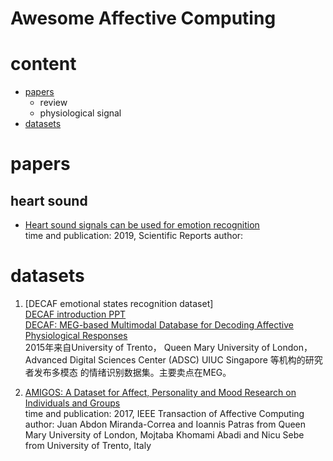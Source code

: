# Awesome Affective Computing

# content
- [papers](#papers)
	- review
	- physiological signal
- [datasets](#datasets)



# papers

## heart sound
- [Heart sound signals can be used for emotion recognition](https://www.nature.com/articles/s41598-019-42826-2.pdf)<br>
time and publication: 2019, Scientific Reports
author: 



# datasets
1. [DECAF emotional states recognition dataset]<br>
[DECAF introduction PPT](https://pdfs.semanticscholar.org/8cf5/6d54df1daba47b1fc5b9347660af1ba94307.pdf)<br>
[DECAF: MEG-based Multimodal Database for Decoding Affective Physiological Responses](https://github.com/KilluaKukuroo/ECG/tree/master/paper/DECAF-2015.pdf)<br>
2015年来自University of Trento， Queen Mary University of London，Advanced Digital Sciences Center (ADSC) UIUC Singapore 等机构的研究者发布多模态
的情绪识别数据集。主要卖点在MEG。

2. [AMIGOS: A Dataset for Affect, Personality and Mood Research on Individuals and Groups](https://arxiv.org/pdf/1702.02510.pdf)<br>
time and publication: 2017, IEEE Transaction of Affective Computing<br> 
author: Juan Abdon Miranda-Correa and Ioannis Patras from Queen Mary University of London, Mojtaba Khomami Abadi and Nicu Sebe  from University of Trento, Italy <br>
